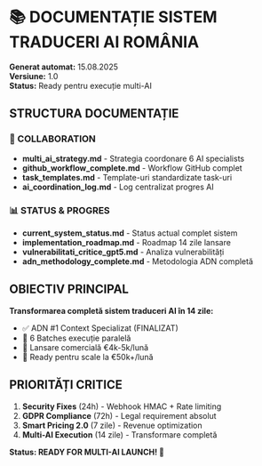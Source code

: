 # 📚 DOCUMENTAȚIE SISTEM TRADUCERI AI ROMÂNIA

**Generat automat:** 15.08.2025  
**Versiune:** 1.0  
**Status:** Ready pentru execuție multi-AI  

## STRUCTURA DOCUMENTAȚIE

### 🤝 COLLABORATION
- **multi_ai_strategy.md** - Strategia coordonare 6 AI specialists
- **github_workflow_complete.md** - Workflow GitHub complet
- **task_templates.md** - Template-uri standardizate task-uri
- **ai_coordination_log.md** - Log centralizat progres AI

### 📊 STATUS & PROGRES  
- **current_system_status.md** - Status actual complet sistem
- **implementation_roadmap.md** - Roadmap 14 zile lansare
- **vulnerabilitati_critice_gpt5.md** - Analiza vulnerabilități
- **adn_methodology_complete.md** - Metodologia ADN completă

## OBIECTIV PRINCIPAL

**Transformarea completă sistem traduceri AI în 14 zile:**
- ✅ ADN #1 Context Specializat (FINALIZAT)
- 🔄 6 Batches execuție paralelă
- 🎯 Lansare comercială €4k-5k/lună
- 🚀 Ready pentru scale la €50k+/lună

## PRIORITĂȚI CRITICE

1. **Security Fixes** (24h) - Webhook HMAC + Rate limiting
2. **GDPR Compliance** (72h) - Legal requirement absolut
3. **Smart Pricing 2.0** (7 zile) - Revenue optimization
4. **Multi-AI Execution** (14 zile) - Transformare completă

**Status: READY FOR MULTI-AI LAUNCH! 🚀**